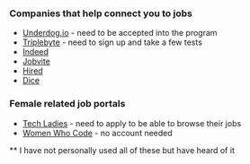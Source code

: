 ### Companies that help connect you to jobs
- [Underdog.io](underdog.io) - need to be accepted into the program
- [Triplebyte](https://triplebyte.com/) - need to sign up and take a few tests
- [Indeed](https://www.indeed.com/prime)
- [Jobvite](http://www.jobvite.com/)
- [Hired](https://hired.com/)
- [Dice](http://www.dice.com/)

### Female related job portals
- [Tech Ladies](https://www.hiretechladies.com/) - need to apply to be able to browse their jobs
- [Women Who Code](https://www.womenwhocode.com/) - no account needed

** I have not personally used all of these but have heard of it
